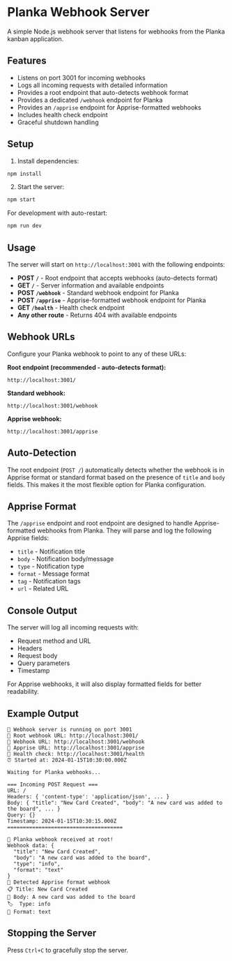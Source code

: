 # Planka Webhook Server

A simple Node.js webhook server that listens for webhooks from the Planka kanban application.

## Features

- Listens on port 3001 for incoming webhooks
- Logs all incoming requests with detailed information
- Provides a root endpoint that auto-detects webhook format
- Provides a dedicated `/webhook` endpoint for Planka
- Provides an `/apprise` endpoint for Apprise-formatted webhooks
- Includes health check endpoint
- Graceful shutdown handling

## Setup

1. Install dependencies:
```bash
npm install
```

2. Start the server:
```bash
npm start
```

For development with auto-restart:
```bash
npm run dev
```

## Usage

The server will start on `http://localhost:3001` with the following endpoints:

- **POST `/`** - Root endpoint that accepts webhooks (auto-detects format)
- **GET `/`** - Server information and available endpoints
- **POST `/webhook`** - Standard webhook endpoint for Planka
- **POST `/apprise`** - Apprise-formatted webhook endpoint for Planka
- **GET `/health`** - Health check endpoint
- **Any other route** - Returns 404 with available endpoints

## Webhook URLs

Configure your Planka webhook to point to any of these URLs:

**Root endpoint (recommended - auto-detects format):**
```
http://localhost:3001/
```

**Standard webhook:**
```
http://localhost:3001/webhook
```

**Apprise webhook:**
```
http://localhost:3001/apprise
```

## Auto-Detection

The root endpoint (`POST /`) automatically detects whether the webhook is in Apprise format or standard format based on the presence of `title` and `body` fields. This makes it the most flexible option for Planka configuration.

## Apprise Format

The `/apprise` endpoint and root endpoint are designed to handle Apprise-formatted webhooks from Planka. They will parse and log the following Apprise fields:

- `title` - Notification title
- `body` - Notification body/message
- `type` - Notification type
- `format` - Message format
- `tag` - Notification tags
- `url` - Related URL

## Console Output

The server will log all incoming requests with:
- Request method and URL
- Headers
- Request body
- Query parameters
- Timestamp

For Apprise webhooks, it will also display formatted fields for better readability.

## Example Output

```
🚀 Webhook server is running on port 3001
📡 Root webhook URL: http://localhost:3001/
📡 Webhook URL: http://localhost:3001/webhook
📢 Apprise URL: http://localhost:3001/apprise
🏥 Health check: http://localhost:3001/health
⏰ Started at: 2024-01-15T10:30:00.000Z

Waiting for Planka webhooks...

=== Incoming POST Request ===
URL: /
Headers: { 'content-type': 'application/json', ... }
Body: { "title": "New Card Created", "body": "A new card was added to the board", ... }
Query: {}
Timestamp: 2024-01-15T10:30:15.000Z
=====================================

🎯 Planka webhook received at root!
Webhook data: {
  "title": "New Card Created",
  "body": "A new card was added to the board",
  "type": "info",
  "format": "text"
}
📢 Detected Apprise format webhook
📋 Title: New Card Created
📝 Body: A new card was added to the board
🏷️  Type: info
📄 Format: text
```

## Stopping the Server

Press `Ctrl+C` to gracefully stop the server. 